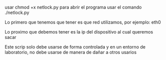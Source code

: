 usar chmod +x netlock.py
para abrir el programa usar el comando ./netlock.py

Lo primero que tenemos que tener es que red utilizamos, por ejemplo: eth0 

Lo proximo que debemos tener es la ip del dispositivo al cual queremos sacar 


Este scrip solo debe usarse de forma controlada y en un entorno de laboratorio,
no debe usarse de manera de dañar a otros usarios 
